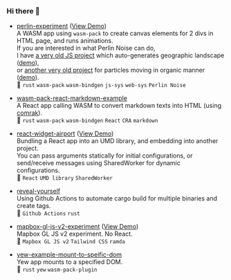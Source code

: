 ### Hi there 👋

- [perlin-experiment](https://github.com/minagawah/perlin-experiment)
([View Demo](http://tokyo800.jp/mina/perlin-experiment/))  
A WASM app using `wasm-pack` to create canvas elements for 2 divs in HTML page, and runs animations.  
If you are interested in what Perlin Noise can do,  
I have [a very old JS project](https://github.com/minagawah/perlin-noise-worldmap)
which auto-generates geographic landscape ([demo](http://tokyo800.jp/minagawah/perlin-noise-worldmap/)),  
or [another very old project](https://github.com/minagawah/rust-perlin-wasm-test-2)
for particles moving in organic manner ([demo](http://tokyo800.jp/minagawah/rust-perlin-wasm-test-2/)).  
:pushpin: `rust` `wasm-pack` `wasm-bindgen` `js-sys` `web-sys` `Perlin Noise`    

- [wasm-pack-react-markdown-example](https://github.com/minagawah/wasm-pack-react-markdown-example)  
A React app calling WASM to convert markdown texts into HTML (using [comrak](https://crates.io/crates/comrak)).  
:pushpin: `rust` `wasm-pack` `wasm-bindgen` `React` `CRA` `markdown`

- [react-widget-airport](https://github.com/minagawah/react-widget-airport)
([View Demo](http://tokyo800.jp/mina/react-widget-airport/))  
Bundling a React app into an UMD library, and embedding into another project.  
You can pass arguments statically for initial configurations,
or send/receive messages using SharedWorker for dynamic configurations.  
:pushpin: `React` `UMD library` `SharedWorker`  

- [reveal-yourself](https://github.com/minagawah/reveal-yourself)  
Using Github Actions to automate cargo build for multiple binaries and create tags.  
:pushpin: `Github Actions` `rust`

- [mapbox-gl-js-v2-experiment](https://github.com/minagawah/mapbox-gl-js-v2-experiment)
([View Demo](http://tokyo800.jp/mina/mapbox-gl-js-v2-experiment/))  
Mapbox GL JS v2 experiment. No React.  
:pushpin: `Mapbox GL JS v2` `Tailwind CSS` `ramda`  

- [yew-example-mount-to-speific-dom](https://github.com/minagawah/yew-example-mount-to-speific-dom)  
Yew app mounts to a specified DOM.  
:pushpin: `rust` `yew`  `wasm-pack-plugin`

<!--
**minagawah/minagawah** is a ✨ _special_ ✨ repository because its `README.md` (this file) appears on your GitHub profile.

Here are some ideas to get you started:

- 🔭 I’m currently working on ...
- 🌱 I’m currently learning ...
- 👯 I’m looking to collaborate on ...
- 🤔 I’m looking for help with ...
- 💬 Ask me about ...
- 📫 How to reach me: ...
- 😄 Pronouns: ...
- ⚡ Fun fact: ...
-->

